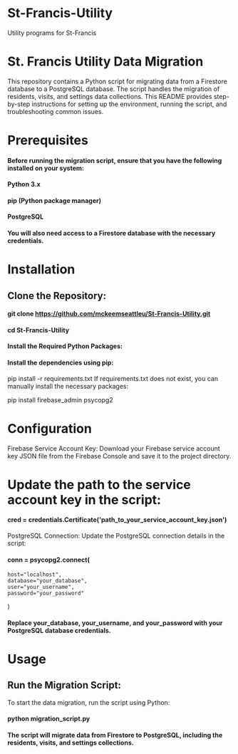# St-Francis-Utility
Utility programs for St-Francis

# St. Francis Utility Data Migration

This repository contains a Python script for migrating data from a Firestore database to a PostgreSQL database. The script handles the migration of residents, visits, and settings data collections. This README provides step-by-step instructions for setting up the environment, running the script, and troubleshooting common issues.

# Prerequisites

#### Before running the migration script, ensure that you have the following installed on your system:

#### Python 3.x
#### pip (Python package manager)
#### PostgreSQL
#### You will also need access to a Firestore database with the necessary credentials.

# Installation

## Clone the Repository:

#### git clone https://github.com/mckeemseattleu/St-Francis-Utility.git
#### cd St-Francis-Utility
#### Install the Required Python Packages:
#### Install the dependencies using pip:


pip install -r requirements.txt
If requirements.txt does not exist, you can manually install the necessary packages:


pip install firebase_admin psycopg2
# Configuration

Firebase Service Account Key:
Download your Firebase service account key JSON file from the Firebase Console and save it to the project directory.

# Update the path to the service account key in the script:

#### cred = credentials.Certificate('path_to_your_service_account_key.json')
PostgreSQL Connection:
Update the PostgreSQL connection details in the script:

#### conn = psycopg2.connect(
    host="localhost",
    database="your_database",
    user="your_username",
    password="your_password"
)
#### Replace your_database, your_username, and your_password with your PostgreSQL database credentials.

# Usage

## Run the Migration Script:
To start the data migration, run the script using Python:

#### python migration_script.py
#### The script will migrate data from Firestore to PostgreSQL, including the residents, visits, and settings collections.